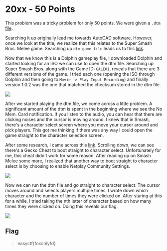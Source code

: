 # 20xx - 50 Points

This problem was a tricky problem for only 50 points. We were given a `.dtm` [file](https://github.com/VoidMercy/EasyCTF-Writeups-2017/blob/master/forensics/20xx/fd36ad4f1023c064b44f48941ce36f4eed63202d__20xx%20(1).dtm?raw=true). 

Searching it up originally lead me towards AutoCAD software. However, once we look at the title, we realize that this relates to the Super Smash Bros. Melee game. Searching up `dtm game file` leads us to this [link](http://tasvideos.org/DTM.html).

Now that we know this is a Dolphin gameplay file, I downloaded Dolphin and started looking for an ISO we can use to open the dtm file. Searching up Super Smash Bros. along with the Game ID: `GALE01`, reveals that there are 3 different versions of the game. I tried each one (opening the ISO through Dolphin and then going to `Movie -> Play Input Recording`) and finally version 1.0.2 was the one that matched the checksum stored in the dtm file. 

![](https://github.com/VoidMercy/EasyCTF-Writeups-2017/blob/master/forensics/20xx/checksum.png?raw=true)

After we started playing the dtm file, we come across a little problem. A significant amount of the dtm is spent in the beginning where we see the No Mem. Card notification. If you listen to the audio, you can hear that there are clicking noises and the cursor is moving around. I knew that in Smash, there's a character select screen where you move your cursor around and pick players. This got me thinking if there was any way I could open the game straight to the character selection screen. 

After some research, I came across this [link](https://smashboards.com/threads/melee-gecko-codes-guide-and-discussion.327311/). Scrolling down, we can see there's a Gecko Cheat to boot straight to character select. Unfortunately for me, this cheat didn't work for some reason. After reading up on Smash Melee some more, I realized that another way to boot straight to character select is by choosing to enable Netplay Community Settings.

![](https://github.com/VoidMercy/EasyCTF-Writeups-2017/blob/master/forensics/20xx/cheat.png?raw=true)

Now we can run the dtm file and go straight to character select. The cursor moves around and selects players multiple times. I wrote down which character and the number of times they were clicked on. After staring at this for a while, I tried taking the nth letter of character based on how many times they were clicked on. Doing this reveals our flag.

![](https://github.com/VoidMercy/EasyCTF-Writeups-2017/blob/master/forensics/20xx/fin.png?raw=true)

## Flag
>easyctf{foxonlyfd}
